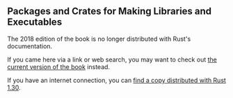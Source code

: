 ## Packages and Crates for Making Libraries and Executables

The 2018 edition of the book is no longer distributed with Rust's documentation.

If you came here via a link or web search, you may want to check out [the current version of the book](../index.html) instead.

If you have an internet connection, you can [find a copy distributed with Rust 1.30](https://doc.rust-lang.org/1.30.0/book/2018-edition/ch07-01-packages-and-crates-for-making-libraries-and-executables.html).